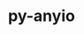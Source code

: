 ---
title: "py-anyio"
layout: cache
categories: [package, v0.20.0]
meta: {"versions": ["3.6.1"], "compilers": ["gcc@=11.1.0", "gcc@=11.3.0"], "oss": ["ubuntu20.04", "ubuntu22.04"], "platforms": ["linux"], "targets": ["ppc64le", "x86_64_v3"], "stacks": ["data-vis-sdk", "e4s", "e4s-power", "ml-linux-x86_64-cpu", "ml-linux-x86_64-cuda", "root"], "num_specs": 9, "num_specs_by_stack": {"e4s-power": 2, "root": 9, "data-vis-sdk": 4, "e4s": 2, "ml-linux-x86_64-cuda": 1, "ml-linux-x86_64-cpu": 1}}
spec_details: [{"hash": "dtvl7mouqzc7xmx2zyihyyrqqgujls62", "compiler": "gcc@=11.1.0", "versions": ["3.6.1"], "os": "ubuntu20.04", "platform": "linux", "target": "ppc64le", "variants": ["build_system=python_pip"], "stacks": ["e4s-power", "root"], "size": "-", "tarball": "https://binaries.spack.io/v0.20.0/build_cache/linux-ubuntu20.04-ppc64le/gcc-11.1.0/py-anyio-3.6.1/linux-ubuntu20.04-ppc64le-gcc-11.1.0-py-anyio-3.6.1-dtvl7mouqzc7xmx2zyihyyrqqgujls62.spack"}, {"hash": "63h5yvs752iwtpznwckhhqejjpbhloli", "compiler": "gcc@=11.1.0", "versions": ["3.6.1"], "os": "ubuntu20.04", "platform": "linux", "target": "ppc64le", "variants": ["build_system=python_pip"], "stacks": ["e4s-power", "root"], "size": "-", "tarball": "https://binaries.spack.io/v0.20.0/build_cache/linux-ubuntu20.04-ppc64le/gcc-11.1.0/py-anyio-3.6.1/linux-ubuntu20.04-ppc64le-gcc-11.1.0-py-anyio-3.6.1-63h5yvs752iwtpznwckhhqejjpbhloli.spack"}, {"hash": "arohmziszbog4lmruq7ds4lonbrh2cup", "compiler": "gcc@=11.1.0", "versions": ["3.6.1"], "os": "ubuntu20.04", "platform": "linux", "target": "x86_64_v3", "variants": ["build_system=python_pip"], "stacks": ["root", "data-vis-sdk"], "size": "-", "tarball": "https://binaries.spack.io/v0.20.0/build_cache/linux-ubuntu20.04-x86_64_v3/gcc-11.1.0/py-anyio-3.6.1/linux-ubuntu20.04-x86_64_v3-gcc-11.1.0-py-anyio-3.6.1-arohmziszbog4lmruq7ds4lonbrh2cup.spack"}, {"hash": "xawdj3sgjgygn7kpex5lkkyfykn3bs6m", "compiler": "gcc@=11.1.0", "versions": ["3.6.1"], "os": "ubuntu20.04", "platform": "linux", "target": "x86_64_v3", "variants": ["build_system=python_pip"], "stacks": ["e4s", "root"], "size": "-", "tarball": "https://binaries.spack.io/v0.20.0/build_cache/linux-ubuntu20.04-x86_64_v3/gcc-11.1.0/py-anyio-3.6.1/linux-ubuntu20.04-x86_64_v3-gcc-11.1.0-py-anyio-3.6.1-xawdj3sgjgygn7kpex5lkkyfykn3bs6m.spack"}, {"hash": "v6ugrw4ewfcogbocioqvk7m7ehjhq4o7", "compiler": "gcc@=11.1.0", "versions": ["3.6.1"], "os": "ubuntu20.04", "platform": "linux", "target": "x86_64_v3", "variants": ["build_system=python_pip"], "stacks": ["root", "data-vis-sdk"], "size": "-", "tarball": "https://binaries.spack.io/v0.20.0/build_cache/linux-ubuntu20.04-x86_64_v3/gcc-11.1.0/py-anyio-3.6.1/linux-ubuntu20.04-x86_64_v3-gcc-11.1.0-py-anyio-3.6.1-v6ugrw4ewfcogbocioqvk7m7ehjhq4o7.spack"}, {"hash": "ckadde5afkyx6olara33lz6byvcxi4wk", "compiler": "gcc@=11.1.0", "versions": ["3.6.1"], "os": "ubuntu20.04", "platform": "linux", "target": "x86_64_v3", "variants": ["build_system=python_pip"], "stacks": ["root", "data-vis-sdk"], "size": "-", "tarball": "https://binaries.spack.io/v0.20.0/build_cache/linux-ubuntu20.04-x86_64_v3/gcc-11.1.0/py-anyio-3.6.1/linux-ubuntu20.04-x86_64_v3-gcc-11.1.0-py-anyio-3.6.1-ckadde5afkyx6olara33lz6byvcxi4wk.spack"}, {"hash": "ohhw42p7y336iqnrgdpxw42geplbynqb", "compiler": "gcc@=11.1.0", "versions": ["3.6.1"], "os": "ubuntu20.04", "platform": "linux", "target": "x86_64_v3", "variants": ["build_system=python_pip"], "stacks": ["root", "data-vis-sdk"], "size": "-", "tarball": "https://binaries.spack.io/v0.20.0/build_cache/linux-ubuntu20.04-x86_64_v3/gcc-11.1.0/py-anyio-3.6.1/linux-ubuntu20.04-x86_64_v3-gcc-11.1.0-py-anyio-3.6.1-ohhw42p7y336iqnrgdpxw42geplbynqb.spack"}, {"hash": "75sz45nwutslrzxsltbj74amngqmoxug", "compiler": "gcc@=11.1.0", "versions": ["3.6.1"], "os": "ubuntu20.04", "platform": "linux", "target": "x86_64_v3", "variants": ["build_system=python_pip"], "stacks": ["e4s", "root"], "size": "-", "tarball": "https://binaries.spack.io/v0.20.0/build_cache/linux-ubuntu20.04-x86_64_v3/gcc-11.1.0/py-anyio-3.6.1/linux-ubuntu20.04-x86_64_v3-gcc-11.1.0-py-anyio-3.6.1-75sz45nwutslrzxsltbj74amngqmoxug.spack"}, {"hash": "4z7wmupoakaz5676ysh2f6uclmynx642", "compiler": "gcc@=11.3.0", "versions": ["3.6.1"], "os": "ubuntu22.04", "platform": "linux", "target": "x86_64_v3", "variants": ["build_system=python_pip"], "stacks": ["root", "ml-linux-x86_64-cuda", "ml-linux-x86_64-cpu"], "size": "-", "tarball": "https://binaries.spack.io/v0.20.0/build_cache/linux-ubuntu22.04-x86_64_v3/gcc-11.3.0/py-anyio-3.6.1/linux-ubuntu22.04-x86_64_v3-gcc-11.3.0-py-anyio-3.6.1-4z7wmupoakaz5676ysh2f6uclmynx642.spack"}]
---